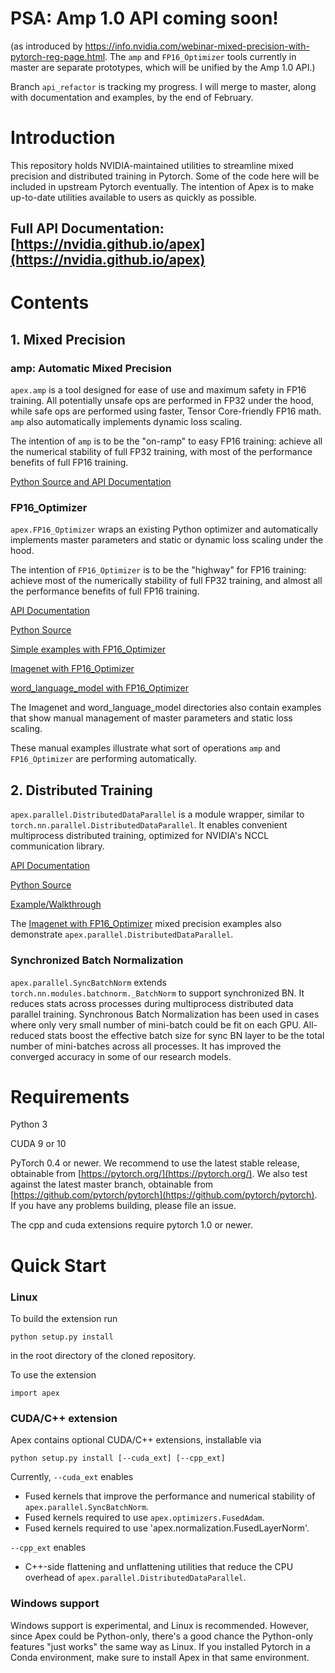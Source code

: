 # PSA:  Amp 1.0 API coming soon!  
(as introduced by https://info.nvidia.com/webinar-mixed-precision-with-pytorch-reg-page.html.  The `amp` and `FP16_Optimizer` tools currently in master are separate prototypes, which will be unified by the Amp 1.0 API.)

Branch `api_refactor` is tracking my progress.  I will merge to master, along with documentation and examples, by the end of February.

# Introduction

This repository holds NVIDIA-maintained utilities to streamline 
mixed precision and distributed training in Pytorch. 
Some of the code here will be included in upstream Pytorch eventually.
The intention of Apex is to make up-to-date utilities available to 
users as quickly as possible.

## Full API Documentation: [https://nvidia.github.io/apex](https://nvidia.github.io/apex)

# Contents

## 1. Mixed Precision 

### amp:  Automatic Mixed Precision

`apex.amp` is a tool designed for ease of use and maximum safety in FP16 training.  All potentially unsafe ops are performed in FP32 under the hood, while safe ops are performed using faster, Tensor Core-friendly FP16 math.  `amp` also automatically implements dynamic loss scaling. 

The intention of `amp` is to be the "on-ramp" to easy FP16 training: achieve all the numerical stability of full FP32 training, with most of the performance benefits of full FP16 training.

[Python Source and API Documentation](https://github.com/NVIDIA/apex/tree/master/apex/amp)

### FP16_Optimizer

`apex.FP16_Optimizer` wraps an existing Python optimizer and automatically implements master parameters and static or dynamic loss scaling under the hood.

The intention of `FP16_Optimizer` is to be the "highway" for FP16 training: achieve most of the numerically stability of full FP32 training, and almost all the performance benefits of full FP16 training.

[API Documentation](https://nvidia.github.io/apex/fp16_utils.html#automatic-management-of-master-params-loss-scaling)

[Python Source](https://github.com/NVIDIA/apex/tree/master/apex/fp16_utils)

[Simple examples with FP16_Optimizer](https://github.com/NVIDIA/apex/tree/master/examples/FP16_Optimizer_simple)

[Imagenet with FP16_Optimizer](https://github.com/NVIDIA/apex/tree/master/examples/imagenet)

[word_language_model with FP16_Optimizer](https://github.com/NVIDIA/apex/tree/master/examples/word_language_model)

The Imagenet and word_language_model directories also contain examples that show manual management of master parameters and static loss scaling.  

These manual examples illustrate what sort of operations `amp` and `FP16_Optimizer` are performing automatically.

## 2. Distributed Training

`apex.parallel.DistributedDataParallel` is a module wrapper, similar to 
`torch.nn.parallel.DistributedDataParallel`.  It enables convenient multiprocess distributed training,
optimized for NVIDIA's NCCL communication library.

[API Documentation](https://nvidia.github.io/apex/parallel.html)

[Python Source](https://github.com/NVIDIA/apex/tree/master/apex/parallel)

[Example/Walkthrough](https://github.com/NVIDIA/apex/tree/master/examples/distributed)

The [Imagenet with FP16_Optimizer](https://github.com/NVIDIA/apex/tree/master/examples/imagenet) 
mixed precision examples also demonstrate `apex.parallel.DistributedDataParallel`.

### Synchronized Batch Normalization

`apex.parallel.SyncBatchNorm` extends `torch.nn.modules.batchnorm._BatchNorm` to
support synchronized BN.
It reduces stats across processes during multiprocess distributed data parallel
training.
Synchronous Batch Normalization has been used in cases where only very small
number of mini-batch could be fit on each GPU.
All-reduced stats boost the effective batch size for sync BN layer to be the
total number of mini-batches across all processes.
It has improved the converged accuracy in some of our research models.

# Requirements

Python 3

CUDA 9 or 10

PyTorch 0.4 or newer.  We recommend to use the latest stable release, obtainable from 
[https://pytorch.org/](https://pytorch.org/).  We also test against the latest master branch, obtainable from [https://github.com/pytorch/pytorch](https://github.com/pytorch/pytorch).  
If you have any problems building, please file an issue.

The cpp and cuda extensions require pytorch 1.0 or newer.



# Quick Start

### Linux
To build the extension run
```
python setup.py install
```
in the root directory of the cloned repository.

To use the extension
```
import apex
```

### CUDA/C++ extension
Apex contains optional CUDA/C++ extensions, installable via
```
python setup.py install [--cuda_ext] [--cpp_ext]
```
Currently, `--cuda_ext` enables
- Fused kernels that improve the performance and numerical stability of `apex.parallel.SyncBatchNorm`.
- Fused kernels required to use `apex.optimizers.FusedAdam`.
- Fused kernels required to use 'apex.normalization.FusedLayerNorm'.

`--cpp_ext` enables
- C++-side flattening and unflattening utilities that reduce the CPU overhead of `apex.parallel.DistributedDataParallel`.

### Windows support
Windows support is experimental, and Linux is recommended.  However, since Apex could be Python-only, there's a good chance the Python-only features "just works" the same way as Linux.  If you installed Pytorch in a Conda environment, make sure to install Apex in that same environment.

<!--
reparametrization and RNN API under construction

Current version of apex contains:
3. Reparameterization function that allows you to recursively apply reparameterization to an entire module (including children modules).
4. An experimental and in development flexible RNN API.
-->
